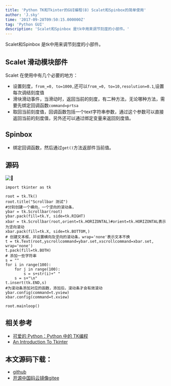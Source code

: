 ```yaml
---
title: 'Python TK和Tkinter的GUI编程(8) Scalet和Spinbox的简单使用'
author: 'J.sky'
time: '2017-09-28T09:50:15.000000Z'
tag: 'Python GUI'
description: 'Scalet和Spinbox 是tk中用来调节刻度的小部件。'
---
```


Scalet和Spinbox 是tk中用来调节刻度的小部件。

## Scalet 滑动模块部件

Scalet 在使用中有几个必要的地方：

+ 设置刻度，`from_=0, to=1000,`还可以`from_=0, to=10,resolution=0.1`,设置每次调结刻度值
+ 滑块滑动事件，当滑动时，返回当前的刻度，有二种方法，无论哪种方法，需要先绑定回调函数`command=prtsa`
+ 取回当前刻度值，回调函数包括一个text字符串参数，通过这个参数可以直接返回当前的刻度值，另外还可以通过绑定变量来返回刻度值。

## Spinbox 

+ 绑定回调函数，然后通过`get()`方法返部件当前值。

## 源码

![](https://suiyan.cc/assets/images/media/upload/2017/09/Snip20170928_17.png)

    import tkinter as tk
    
    root = tk.Tk()
    root.title("Scrollbar 测试")
    #分别创建一个横向，一个坚向的滚动条，
    ybar = tk.Scrollbar(root)
    ybar.pack(fill=tk.Y, side=tk.RIGHT)
    xbar = tk.Scrollbar(root,orient=tk.HORIZONTAL)#orient=tk.HORIZONTAL表示为坚向滚动
    xbar.pack(fill=tk.X, side=tk.BOTTOM,)
    # 创建文本框，并设置横向及坚向的滚动条，wrap='none'表示文本不换
    t = tk.Text(root,yscrollcommand=ybar.set,xscrollcommand=xbar.set, wrap='none')
    t.pack(fill=tk.BOTH)
    # 添加一些字符串
    s = ""
    for i in range(100):
        for j in range(100):
            s = s+str(i)+" "
        s = s+"\n"
    t.insert(tk.END,s)
    #为滚动条添加对应的函数，添加后，滚动条才会有效滚动
    ybar.config(command=t.yview)
    xbar.config(command=t.xview)
    
    root.mainloop()


## 相关参考

+ [可爱的 Python：Python 中的 TK编程](https://www.ibm.com/developerworks/cn/linux/sdk/python/charm-12/index.html)
+ [An Introduction To Tkinter](http://effbot.org/tkinterbook/tkinter-index.htm)

## 本文源码下载：

+ [github](https://github.com/bosichong/17python.com/tree/master/gui)
+ [开源中国码云镜像gitee](https://gitee.com/J_Sky/17python.com/tree/master/gui)